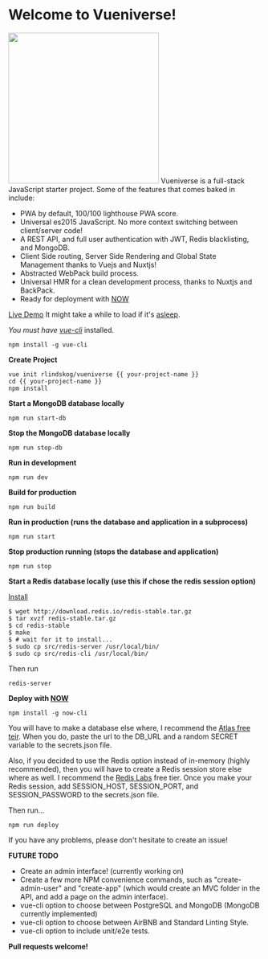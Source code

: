 Welcome to Vueniverse!
===================
<img height="300px" src="https://cdn.rawgit.com/rlindskog/vueniverse/master/template/src/client/assets/img/vueniverse_logo.svg"/>
Vueniverse is a full-stack JavaScript starter project. Some of the features that comes baked in include:

 - PWA by default, 100/100 lighthouse PWA score.
 - Universal es2015 JavaScript.  No more context switching between client/server code!
 - A REST API, and full user authentication with JWT, Redis blacklisting, and MongoDB.
 - Client Side routing, Server Side Rendering and Global State Management thanks to Vuejs and Nuxtjs!
 - Abstracted WebPack build process.
 - Universal HMR for a clean development process, thanks to Nuxtjs and BackPack.
 - Ready for deployment with [NOW](https://zeit.co/now)

[Live Demo](https://vueniverse.now.sh) It might take a while to load if it's [asleep](https://zeit.co/docs/deployment-types/node#deployment-inactivity).

*You must have [vue-cli](https://github.com/vuejs/vue-cli)* installed.

    npm install -g vue-cli

**Create Project**

    vue init rlindskog/vueniverse {{ your-project-name }}
    cd {{ your-project-name }}
    npm install

**Start a MongoDB database locally**

    npm run start-db

**Stop the MongoDB database locally**

    npm run stop-db

**Run in development**

    npm run dev

**Build for production**

    npm run build

**Run in production (runs the database and application in a subprocess)**

    npm run start
    
**Stop production running (stops the database and application)**

    npm run stop

**Start a Redis database locally (use this if chose the redis session option)**

[Install](https://redis.io/topics/quickstart)

    $ wget http://download.redis.io/redis-stable.tar.gz
    $ tar xvzf redis-stable.tar.gz
    $ cd redis-stable
    $ make
    $ # wait for it to install...
    $ sudo cp src/redis-server /usr/local/bin/
    $ sudo cp src/redis-cli /usr/local/bin/

Then run
    
    redis-server

**Deploy with [NOW](https://zeit.co/now)**

    npm install -g now-cli

You will have to make a database else where, I recommend the [Atlas free teir](https://www.mongodb.com/cloud/atlas). When you do, paste the url to the DB_URL and a random SECRET variable to the secrets.json file.

Also, if you decided to use the Redis option instead of in-memory (highly recommended), then you will have to create a Redis session store else where as well.  I recommend the [Redis Labs](https://redislabs.com/) free tier. Once you make your Redis session, add SESSION_HOST, SESSION_PORT, and SESSION_PASSWORD to the secrets.json file.

Then run...

    npm run deploy

If you have any problems, please don't hesitate to create an issue!

**FUTURE TODO**
 - Create an admin interface! (currently working on)
 - Create a few more NPM convenience commands, such as "create-admin-user" and "create-app" (which would create an MVC folder in the API, and add a page on the admin interface).
 - vue-cli option to choose between PostgreSQL and MongoDB (MongoDB currently implemented)
 - vue-cli option to choose between AirBNB and Standard Linting Style.
 - vue-cli option to include unit/e2e tests.

 
**Pull requests welcome!**
